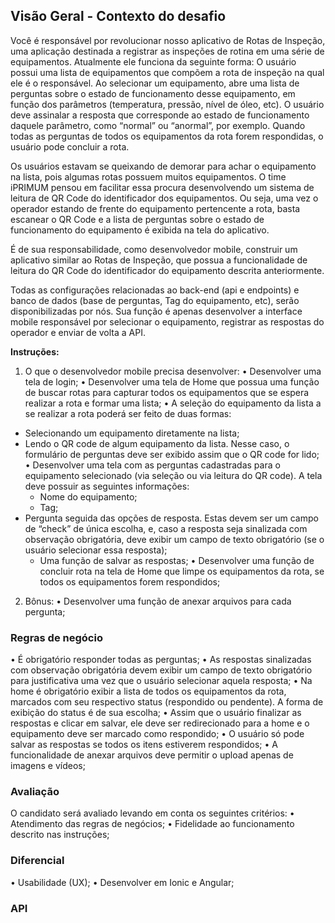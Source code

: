 ## Visão Geral - Contexto do desafio

Você é responsável por revolucionar nosso aplicativo de Rotas de Inspeção, uma aplicação destinada a registrar as inspeções de rotina em uma série de equipamentos. Atualmente ele funciona da seguinte forma: O usuário possui uma lista de equipamentos que compõem a rota de inspeção na qual ele é o responsável. Ao selecionar um equipamento, abre uma lista de perguntas sobre o estado de funcionamento desse equipamento, em função dos parâmetros (temperatura, pressão, nível de óleo, etc). O usuário deve assinalar a resposta que corresponde ao estado de funcionamento daquele parâmetro, como “normal” ou “anormal”, por exemplo. Quando todas as perguntas de todos os equipamentos da rota forem respondidas, o usuário pode concluir a rota. 

Os usuários estavam se queixando de demorar para achar o equipamento na lista, pois algumas rotas possuem muitos equipamentos. O time iPRIMUM pensou em facilitar essa procura desenvolvendo um sistema de leitura de QR Code do identificador dos equipamentos. Ou seja, uma vez o operador estando de frente do equipamento pertencente a rota, basta escanear o QR Code e a lista de perguntas sobre o estado de funcionamento do equipamento é exibida na tela do aplicativo. 

É de sua responsabilidade, como desenvolvedor mobile, construir um aplicativo similar ao Rotas de Inspeção, que possua a funcionalidade de leitura do QR Code do identificador do equipamento descrita anteriormente.

Todas as configurações relacionadas ao back-end (api e endpoints) e banco de dados (base de perguntas, Tag do equipamento, etc), serão disponibilizadas por nós. Sua função é apenas desenvolver a interface mobile responsável por selecionar o equipamento, registrar as respostas do operador e enviar de volta a API. 


**Instruções:**
1.	O que o desenvolvedor mobile precisa desenvolver:
  •	Desenvolver uma tela de login;
  •	Desenvolver uma tela de Home que possua uma função de buscar rotas para capturar todos os equipamentos que se espera realizar a rota e formar uma lista;
  •	A seleção do equipamento da lista a se realizar a rota poderá ser feito de duas formas:
  - Selecionando um equipamento diretamente na lista;
  - Lendo o QR code de algum equipamento da lista. Nesse caso, o formulário de perguntas deve ser exibido assim que o QR code for lido;
  •	Desenvolver uma tela com as perguntas cadastradas para o equipamento selecionado (via seleção ou via leitura do QR code). A tela deve possuir as seguintes informações: 
    - Nome do equipamento;
    - Tag;
  - Pergunta seguida das opções de resposta. Estas devem ser um campo de “check” de única escolha, e, caso a resposta seja sinalizada com observação obrigatória, deve exibir um campo de texto obrigatório (se o usuário selecionar essa resposta);
    - Uma função de salvar as respostas;
  •	Desenvolver uma função de concluir rota na tela de Home que limpe os equipamentos da rota, se todos os equipamentos forem respondidos;

2.	Bônus:
  •	Desenvolver uma função de anexar arquivos para cada pergunta;

### Regras de negócio
  •	É obrigatório responder todas as perguntas;
  •	As respostas sinalizadas com observação obrigatória devem exibir um campo de texto obrigatório para justificativa uma vez que o usuário selecionar aquela resposta;
  •	Na home é obrigatório exibir a lista de todos os equipamentos da rota, marcados com seu respectivo status (respondido ou pendente). A forma de exibição do status é de sua escolha;
  •	Assim que o usuário finalizar as respostas e clicar em salvar, ele deve ser redirecionado para a home e o equipamento deve ser marcado como respondido;
  •	O usuário só pode salvar as respostas se todos os itens estiverem respondidos;
  •	A funcionalidade de anexar arquivos deve permitir o upload apenas de imagens e vídeos;

### Avaliação
O candidato será avaliado levando em conta os seguintes critérios:
  •	Atendimento das regras de negócios;
  •	Fidelidade ao funcionamento descrito nas instruções;

### Diferencial
  •	Usabilidade (UX);
  •	Desenvolver em Ionic e Angular;

### API
